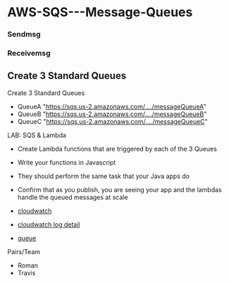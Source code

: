 # AWS-SQS---Message-Queues
### Sendmsg
### Receivemsg
## Create 3 Standard Queues

Create 3 Standard Queues
* QueueA "https://sqs.us-2.amazonaws.com/..../messageQueueA"
* QueueB "https://sqs.us-2.amazonaws.com/..../messageQueueB"
* QueueC "https://sqs.us-2.amazonaws.com/..../messageQueueC"



LAB: SQS & Lambda

* Create Lambda functions that are triggered by each of the 3 Queues
* Write your functions in Javascript
* They should perform the same task that your Java apps do
* Confirm that as you publish, you are seeing your app and the lambdas handle the 
    queued messages at scale
    
    
 * [cloudwatch](/lambdaclient/assets/cloudwatch.png)
 * [cloudwatch log detail](/lambdaclient/assets/cloudwatchlog.png)
 * [queue](/lambdaclient/assets/queue.png)
 
 
Pairs/Team
* Roman 
* Travis
